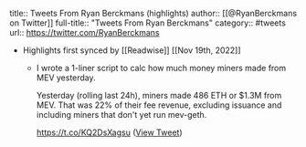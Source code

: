 title:: Tweets From Ryan Berckmans (highlights)
author:: [[@RyanBerckmans on Twitter]]
full-title:: "Tweets From Ryan Berckmans"
category:: #tweets
url:: https://twitter.com/RyanBerckmans

- Highlights first synced by [[Readwise]] [[Nov 19th, 2022]]
	- I wrote a 1-liner script to calc how much money miners made from MEV yesterday.
	  
	  Yesterday (rolling last 24h), miners made 486 ETH or $1.3M from MEV. That was 22% of their fee revenue, excluding issuance and including miners that don't yet run mev-geth.
	  
	  https://t.co/KQ2DsXagsu ([View Tweet](https://twitter.com/RyanBerckmans/status/1401586370678829069))